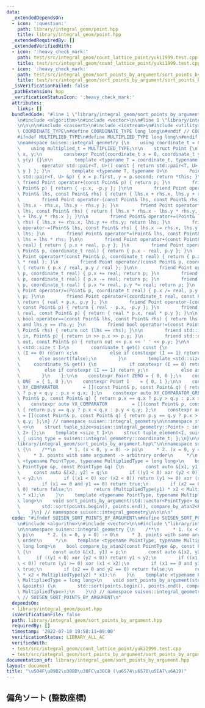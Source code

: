 ```yaml
---
data:
  _extendedDependsOn:
  - icon: ':question:'
    path: library/integral_geom/point.hpp
    title: library/integral_geom/point.hpp
  _extendedRequiredBy: []
  _extendedVerifiedWith:
  - icon: ':heavy_check_mark:'
    path: test/src/integral_geom/count_lattice_point/yuki1999.test.cpp
    title: test/src/integral_geom/count_lattice_point/yuki1999.test.cpp
  - icon: ':heavy_check_mark:'
    path: test/src/integral_geom/sort_points_by_argument/sort_points_by_argument.test.cpp
    title: test/src/integral_geom/sort_points_by_argument/sort_points_by_argument.test.cpp
  _isVerificationFailed: false
  _pathExtension: hpp
  _verificationStatusIcon: ':heavy_check_mark:'
  attributes:
    links: []
  bundledCode: "#line 1 \"library/integral_geom/sort_points_by_argument.hpp\"\n\n\n\
    \n#include <algorithm>\n#include <vector>\n\n#line 1 \"library/integral_geom/point.hpp\"\
    \n\n\n\n#include <cassert>\n#include <iostream>\n#include <utility>\n\n#ifndef\
    \ COORDINATE_TYPE\n#define COORDINATE_TYPE long long\n#endif // COORDINATE_TYPE\n\
    #ifndef MULTIPLIED_TYPE\n#define MULTIPLIED_TYPE long long\n#endif // MULTIPLIED_TYPE\n\
    \nnamespace suisen::integral_geometry {\n    using coordinate_t = COORDINATE_TYPE;\n\
    \    using multiplied_t = MULTIPLIED_TYPE;\n\n    struct Point {\n        coordinate_t\
    \ x, y;\n        constexpr Point(coordinate_t x = 0, coordinate_t y = 0) : x(x),\
    \ y(y) {}\n\n        template <typename T = coordinate_t, typename U = coordinate_t>\n\
    \        operator std::pair<T, U>() const { return std::pair<T, U> { T{ x }, U{\
    \ y } }; }\n        template <typename T, typename U>\n        Point& operator=(const\
    \ std::pair<T, U> &p) { x = p.first, y = p.second; return *this; }\n\n       \
    \ friend Point operator+(const Point& p) { return p; }\n        friend Point operator-(const\
    \ Point& p) { return { -p.x, -p.y }; }\n\n        friend Point operator+(const\
    \ Point& lhs, const Point& rhs) { return { lhs.x + rhs.x, lhs.y + rhs.y }; }\n\
    \        friend Point operator-(const Point& lhs, const Point& rhs) { return {\
    \ lhs.x - rhs.x, lhs.y - rhs.y }; }\n        friend Point operator*(const Point&\
    \ lhs, const Point& rhs) { return { lhs.x * rhs.x - lhs.y * rhs.y, lhs.x * rhs.y\
    \ + lhs.y * rhs.x }; }\n\n        friend Point& operator+=(Point& lhs, const Point&\
    \ rhs) { lhs.x += rhs.x, lhs.y += rhs.y; return lhs; }\n        friend Point&\
    \ operator-=(Point& lhs, const Point& rhs) { lhs.x -= rhs.x, lhs.y -= rhs.y; return\
    \ lhs; }\n        friend Point& operator*=(Point& lhs, const Point& rhs) { return\
    \ lhs = lhs * rhs; }\n\n        friend Point operator+(const Point& p, coordinate_t\
    \ real) { return { p.x + real, p.y }; }\n        friend Point operator-(const\
    \ Point& p, coordinate_t real) { return { p.x - real, p.y }; }\n        friend\
    \ Point operator*(const Point& p, coordinate_t real) { return { p.x * real, p.y\
    \ * real }; }\n        friend Point operator/(const Point& p, coordinate_t real)\
    \ { return { p.x / real, p.y / real }; }\n\n        friend Point operator+=(Point&\
    \ p, coordinate_t real) { p.x += real; return p; }\n        friend Point operator-=(Point&\
    \ p, coordinate_t real) { p.x -= real; return p; }\n        friend Point operator*=(Point&\
    \ p, coordinate_t real) { p.x *= real, p.y *= real; return p; }\n        friend\
    \ Point operator/=(Point& p, coordinate_t real) { p.x /= real, p.y /= real; return\
    \ p; }\n\n        friend Point operator+(coordinate_t real, const Point& p) {\
    \ return { real + p.x, p.y }; }\n        friend Point operator-(coordinate_t real,\
    \ const Point& p) { return { real - p.x, -p.y }; }\n        friend Point operator*(coordinate_t\
    \ real, const Point& p) { return { real * p.x, real * p.y }; }\n\n        friend\
    \ bool operator==(const Point& lhs, const Point& rhs) { return lhs.x == rhs.x\
    \ and lhs.y == rhs.y; }\n        friend bool operator!=(const Point& lhs, const\
    \ Point& rhs) { return not (lhs == rhs); }\n\n        friend std::istream& operator>>(std::istream&\
    \ in, Point& p) { return in >> p.x >> p.y; }\n        friend std::ostream& operator<<(std::ostream&\
    \ out, const Point& p) { return out << p.x << ' ' << p.y; }\n\n        template\
    \ <std::size_t I>\n        coordinate_t get() const {\n            if constexpr\
    \ (I == 0) return x;\n            else if constexpr (I == 1) return y;\n     \
    \       else assert(false);\n        }\n        template <std::size_t I>\n   \
    \     coordinate_t& get() {\n            if constexpr (I == 0) return x;\n   \
    \         else if constexpr (I == 1) return y;\n            else assert(false);\n\
    \        }\n    };\n\n    constexpr Point ZERO = { 0, 0 };\n    constexpr Point\
    \ ONE  = { 1, 0 };\n    constexpr Point I    = { 0, 1 };\n\n    constexpr auto\
    \ XY_COMPARATOR         = [](const Point& p, const Point& q) { return p.x == q.x\
    \ ? p.y < q.y : p.x < q.x; };\n    constexpr auto XY_COMPARATOR_GREATER = [](const\
    \ Point& p, const Point& q) { return p.x == q.x ? p.y > q.y : p.x > q.x; };\n\
    \    constexpr auto YX_COMPARATOR         = [](const Point& p, const Point& q)\
    \ { return p.y == q.y ? p.x < q.x : p.y < q.y; };\n    constexpr auto YX_COMPARATOR_GREATER\
    \ = [](const Point& p, const Point& q) { return p.y == q.y ? p.x > q.x : p.y >\
    \ q.y; };\n} // namespace suisen::integral_geometry\n\nnamespace std {\n    template\
    \ <>\n    struct tuple_size<suisen::integral_geometry::Point> : integral_constant<size_t,\
    \ 2> {};\n    template <size_t I>\n    struct tuple_element<I, suisen::integral_geometry::Point>\
    \ { using type = suisen::integral_geometry::coordinate_t; };\n}\n\n\n#line 8 \"\
    library/integral_geom/sort_points_by_argument.hpp\"\n\nnamespace suisen::integral_geometry\
    \ {\n    /**\n     * 1. (x < 0, y = 0) -> pi\n     * 2. (x = 0, y = 0) -> 0\n\
    \     * 3. points with same argument -> arbitrary order\n     */\n    template\
    \ <typename PointType, typename MultipliedType = long long>\n    bool compare_by_atan2(const\
    \ PointType &p, const PointType &q) {\n        const auto &[x1, y1] = p;\n   \
    \     const auto &[x2, y2] = q;\n        if ((y1 < 0) xor (y2 < 0)) return y1\
    \ < y2;\n        if ((x1 < 0) xor (x2 < 0)) return (y1 >= 0) xor (x1 < x2);\n\
    \        if (x1 == 0 and y1 == 0) return true;\n        if (x2 == 0 and y2 ==\
    \ 0) return false;\n        return (MultipliedType(y1) * x2 < MultipliedType(y2)\
    \ * x1);\n    }\n    template <typename PointType, typename MultipliedType = long\
    \ long>\n    void sort_points_by_argument(std::vector<PointType> &points) {\n\
    \        std::sort(points.begin(), points.end(), compare_by_atan2<PointType, MultipliedType>);\n\
    \    }\n} // namespace suisen::integral_geometry\n\n\n\n"
  code: "#ifndef SUISEN_SORT_POINTS_BY_ARGUMENT\n#define SUISEN_SORT_POINTS_BY_ARGUMENT\n\
    \n#include <algorithm>\n#include <vector>\n\n#include \"library/integral_geom/point.hpp\"\
    \n\nnamespace suisen::integral_geometry {\n    /**\n     * 1. (x < 0, y = 0) ->\
    \ pi\n     * 2. (x = 0, y = 0) -> 0\n     * 3. points with same argument -> arbitrary\
    \ order\n     */\n    template <typename PointType, typename MultipliedType =\
    \ long long>\n    bool compare_by_atan2(const PointType &p, const PointType &q)\
    \ {\n        const auto &[x1, y1] = p;\n        const auto &[x2, y2] = q;\n  \
    \      if ((y1 < 0) xor (y2 < 0)) return y1 < y2;\n        if ((x1 < 0) xor (x2\
    \ < 0)) return (y1 >= 0) xor (x1 < x2);\n        if (x1 == 0 and y1 == 0) return\
    \ true;\n        if (x2 == 0 and y2 == 0) return false;\n        return (MultipliedType(y1)\
    \ * x2 < MultipliedType(y2) * x1);\n    }\n    template <typename PointType, typename\
    \ MultipliedType = long long>\n    void sort_points_by_argument(std::vector<PointType>\
    \ &points) {\n        std::sort(points.begin(), points.end(), compare_by_atan2<PointType,\
    \ MultipliedType>);\n    }\n} // namespace suisen::integral_geometry\n\n\n#endif\
    \ // SUISEN_SORT_POINTS_BY_ARGUMENT\n"
  dependsOn:
  - library/integral_geom/point.hpp
  isVerificationFile: false
  path: library/integral_geom/sort_points_by_argument.hpp
  requiredBy: []
  timestamp: '2022-07-10 19:58:11+09:00'
  verificationStatus: LIBRARY_ALL_AC
  verifiedWith:
  - test/src/integral_geom/count_lattice_point/yuki1999.test.cpp
  - test/src/integral_geom/sort_points_by_argument/sort_points_by_argument.test.cpp
documentation_of: library/integral_geom/sort_points_by_argument.hpp
layout: document
title: "\u504F\u89D2\u30BD\u30FC\u30C8 (\u6574\u6570\u5EA7\u6A19)"
---
```

## 偏角ソート (整数座標)
